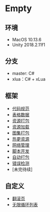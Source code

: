 # Empty

## 环境
* MacOS 10.13.6
* Unity 2018.2.11f1

## 分支
* master: C#
* xlua：C# + xLua

## 框架
* [代码规范](References/Style/README.md)
* [表格数据](References/Excel/README.md)
* [资源打包](References/Asset/ASSETBUNDLE.md)
* [资源加载](References/Asset/RESOURCE.md)
* [图集打包](References/Atlas/README.md)
* [热更资源](References/Asset/UPDATER.md)
* [网络管理](References/Net/README.md)
* [脚本开发](References/Lua/README.md)
* [自动打包](References/Jenkins/README.md)
* [错误检测](References/Bugly/README.md)
* [未完待续]

## 自定义
* [翻滚页](References/Extension/SCROLLPAGE.md)
* [无限循环列表](References/Extension/SCROLL.md)